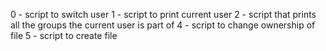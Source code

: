 0 - script to switch user
1 - script to print current user
2 - script that prints all the groups the current user is part of
4 - script to change ownership of file
5 - script to create file

